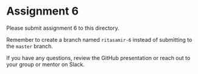 # Assignment 6

Please submit assignment 6 to this directory.

Remember to create a branch named `ritasamir-6` 
instead of submitting to the `master` branch.

If you have any questions, review the GitHub presentation or reach
out to your group or mentor on Slack.
